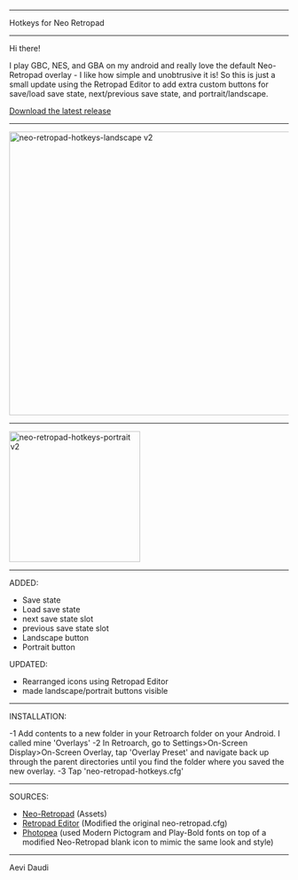 ____________________________________

Hotkeys for Neo Retropad
____________________________________

Hi there!

I play GBC, NES, and GBA on my android and really love the default Neo-Retropad overlay - I like how simple and unobtrusive it is! So this is just a small update using the Retropad Editor to add extra custom buttons for save/load save state, next/previous save state, and portrait/landscape.

[Download the latest release](https://github.com/Aevi-Daudi/Neo-Retropad-Hotkeys/releases/download/v2.0/Neo.Retropad.Hotkeys.v2.rar)

------------------------------------

<img width="512" alt="neo-retropad-hotkeys-landscape v2" src="https://github.com/Aevi-Daudi/Hotkeys-Neo-Retropad/assets/160430397/3e9be5f5-f5a3-4adb-a120-125c66bcc8a9">

------------------------------------

<img width="236" alt="neo-retropad-hotkeys-portrait v2" src="https://github.com/Aevi-Daudi/Hotkeys-Neo-Retropad/assets/160430397/44a10a32-abc1-4dd5-85e0-ac85067a6abb">

------------------------------------

ADDED:
- Save state
- Load save state
- next save state slot
- previous save state slot
- Landscape button
- Portrait button

UPDATED:
- Rearranged icons using Retropad Editor
- made landscape/portrait buttons visible

------------------------------------

INSTALLATION:

-1 Add contents to a new folder in your Retroarch folder on your Android. I called mine 'Overlays'
-2 In Retroarch, go to Settings>On-Screen Display>On-Screen Overlay, tap 'Overlay Preset' and navigate back up through the parent directories until you find the folder where you saved the new overlay.
-3 Tap 'neo-retropad-hotkeys.cfg'

------------------------------------

SOURCES:

- [Neo-Retropad](https://github.com/libretro/common-overlays/tree/master/gamepads/neo-retropad) (Assets)
- [Retropad Editor](https://forums.libretro.com/t/retropad-editor-create-and-edit-onscreen-gamepads/38331/10) (Modified the original neo-retropad.cfg)
- [Photopea](https://www.photopea.com/) (used Modern Pictogram and Play-Bold fonts on top of a modified Neo-Retropad blank icon to mimic the same look and style)

------------------------------------
Aevi Daudi
